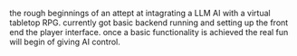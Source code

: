 the rough beginnings of an attept at intagrating a LLM AI with a virtual tabletop RPG. currently got basic backend running and setting up the front end the player interface. once a basic functionality is achieved the real fun will begin of giving AI control.
